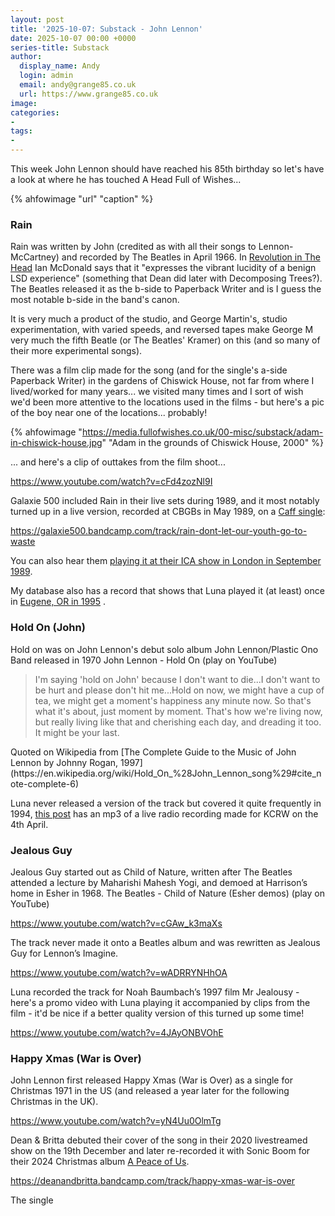 ```yaml
---
layout: post
title: '2025-10-07: Substack - John Lennon'
date: 2025-10-07 00:00 +0000
series-title: Substack
author:
  display_name: Andy
  login: admin
  email: andy@grange85.co.uk
  url: https://www.grange85.co.uk
image:
categories:
-
tags:
-
---
```

This week John Lennon should have reached his 85th birthday so let's have a look at where he has touched A Head Full of Wishes...

{% ahfowimage "url" "caption" %}

### Rain

Rain was written by John (credited as with all their songs to Lennon-McCartney) and recorded by The Beatles in April 1966. In [Revolution in The Head]() Ian McDonald says that it "expresses the vibrant lucidity of a benign LSD experience" (something that Dean did later with Decomposing Trees?). The Beatles released it as the b-side to Paperback Writer and is I guess the most notable b-side in the band's canon.

It is very much a product of the studio, and George Martin's, studio experimentation, with varied speeds, and reversed tapes make George M very much the fifth Beatle (or The Beatles' Kramer) on this (and so many of their more experimental songs).

There was a film clip made for the song (and for the single's a-side Paperback Writer) in the gardens of Chiswick House, not far from where I lived/worked for many years... we visited many times and I sort of wish we'd been more attentive to the locations used in the films - but here's a pic of the boy near one of the locations... probably!

{% ahfowimage "https://media.fullofwishes.co.uk/00-misc/substack/adam-in-chiswick-house.jpg" "Adam in the grounds of Chiswick House, 2000" %}

... and here's a clip of outtakes from the film shoot...

https://www.youtube.com/watch?v=cFd4zozNl9I

Galaxie 500 included Rain in their live sets during 1989, and it most notably turned up in a live version, recorded at CBGBs in May 1989, on a [Caff single](https://www.fullofwishes.co.uk/database/galaxie-500/releases/singles/#rain-don-t-let-our-youth-go-to-wastecaff-9):

https://galaxie500.bandcamp.com/track/rain-dont-let-our-youth-go-to-waste

You can also hear them [playing it at their ICA show in London in September 1989](https://www.youtube.com/watch?v=9JCgyTzj0M4&t=173s).

My database also has a record that shows that Luna played it (at least) once in [Eugene, OR in 1995](https://www.fullofwishes.co.uk/database/luna/shows/luna-1995-10-14-john-henrys-eugene-or-usa/) .

### Hold On (John)

Hold on was on John Lennon's debut solo album John Lennon/Plastic Ono Band released in 1970
John Lennon - Hold On (play on YouTube)

<blockquote>
I'm saying 'hold on John' because I don't want to die...I don't want to be hurt and please don't hit me...Hold on now, we might have a cup of tea, we might get a moment's happiness any minute now. So that's what it's about, just moment by moment. That's how we're living now, but really living like that and cherishing each day, and dreading it too. It might be your last.
</blockquote>
<p class="caption">Quoted on Wikipedia from [The Complete Guide to the Music of John Lennon by Johnny Rogan, 1997](https://en.wikipedia.org/wiki/Hold_On_%28John_Lennon_song%29#cite_note-complete-6)</p>

Luna never released a version of the track but covered it quite frequently in 1994, [this post](https://www.fullofwishes.co.uk/2013/08/14/originals-hold-on-by-john-lennon-covered-by-luna/) has an mp3 of a live radio recording made for KCRW on the 4th April.

### Jealous Guy

Jealous Guy started out as Child of Nature, written after The Beatles attended a lecture by Maharishi Mahesh Yogi, and demoed at Harrison’s home in Esher in 1968.
The Beatles - Child of Nature (Esher demos) (play on YouTube)

https://www.youtube.com/watch?v=cGAw_k3maXs

The track never made it onto a Beatles album and was rewritten as Jealous Guy for Lennon’s Imagine.

https://www.youtube.com/watch?v=wADRRYNHhOA

Luna recorded the track for Noah Baumbach’s 1997 film Mr Jealousy - here's a promo video with Luna playing it accompanied by clips from the film - it'd be nice if a better quality version of this turned up some time!

https://www.youtube.com/watch?v=4JAyONBVOhE

### Happy Xmas (War is Over)

John Lennon first released Happy Xmas (War is Over) as a single for Christmas 1971 in the US (and released a year later for the following Christmas in the UK).

https://www.youtube.com/watch?v=yN4Uu0OlmTg

Dean & Britta debuted their cover of the song in their 2020 livestreamed show on the 19th December and later re-recorded it with Sonic Boom for their 2024 Christmas album [A Peace of Us]().

https://deanandbritta.bandcamp.com/track/happy-xmas-war-is-over

The single
